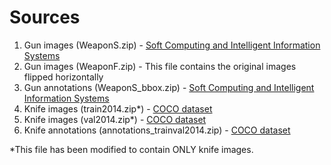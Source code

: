 # Sources

1. Gun images (WeaponS.zip) - [Soft Computing and Intelligent Information Systems](https://sci2s.ugr.es/weapons-detection)
2. Gun images (WeaponF.zip) - This file contains the original images flipped horizontally
3. Gun annotations (WeaponS_bbox.zip) - [Soft Computing and Intelligent Information Systems](https://sci2s.ugr.es/weapons-detection)
4. Knife images (train2014.zip*) - [COCO dataset](http://cocodataset.org/#download)
5. Knife images (val2014.zip*) - [COCO dataset](http://cocodataset.org/#download)
6. Knife annotations (annotations_trainval2014.zip) - [COCO dataset](http://cocodataset.org/#download)

*This file has been modified to contain ONLY knife images.
